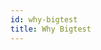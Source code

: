 ```yaml
---
id: why-bigtest
title: Why Bigtest
---
```


<!-- 
Who should use BigTest? (need a better name for this) - someone should be able to link to this page, and it is their persuasive argument for why the team should adopt these tools. These are not sections but more like points that should be covered in some way:

1-2 sentences that explain the “why”

What can you test with Interactors/BigTest?

What problems does this solve/benefits? (Easier to write tests, refactor UIs, shared testing helpers for component libraries, can test for a11y, etc)

How this fits into an existing testing strategy 
-->
